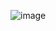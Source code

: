 ![image](https://user-images.githubusercontent.com/99349357/161363421-d941a536-7ba1-4841-8245-1856a64a3d44.png)
